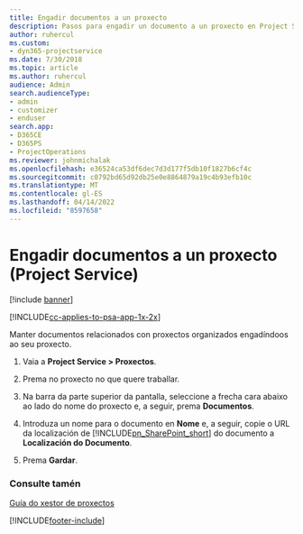 ```yaml
---
title: Engadir documentos a un proxecto
description: Pasos para engadir un documento a un proxecto en Project Service
author: ruhercul
ms.custom:
- dyn365-projectservice
ms.date: 7/30/2018
ms.topic: article
ms.author: ruhercul
audience: Admin
search.audienceType:
- admin
- customizer
- enduser
search.app:
- D365CE
- D365PS
- ProjectOperations
ms.reviewer: johnmichalak
ms.openlocfilehash: e36524ca53df6dec7d3d177f5db10f1827b6cf4c
ms.sourcegitcommit: c0792bd65d92db25e0e8864879a19c4b93efb10c
ms.translationtype: MT
ms.contentlocale: gl-ES
ms.lasthandoff: 04/14/2022
ms.locfileid: "8597658"
---
```

# <a name="add-documents-to-a-project-project-service"></a>Engadir documentos a un proxecto (Project Service)

[!include [banner](../includes/psa-now-project-operations.md)]

[!INCLUDE[cc-applies-to-psa-app-1x-2x](../includes/cc-applies-to-psa-app-1x-2x.md)]

Manter documentos relacionados con proxectos organizados engadíndoos ao seu proxecto.  
  
1. Vaia a **Project Service > Proxectos**.  
  
2. Prema no proxecto no que quere traballar.  
  
3. Na barra da parte superior da pantalla, seleccione a frecha cara abaixo ao lado do nome do proxecto e, a seguir, prema **Documentos**.  
  
4. Introduza un nome para o documento en **Nome** e, a seguir, copie o URL da localización de [!INCLUDE[pn_SharePoint_short](../includes/pn-sharepoint-short.md)] do documento a **Localización do Documento**.  
  
5. Prema **Gardar**.  
  
### <a name="see-also"></a>Consulte tamén  
 [Guía do xestor de proxectos](../psa/project-manager-guide.md)


[!INCLUDE[footer-include](../includes/footer-banner.md)]
